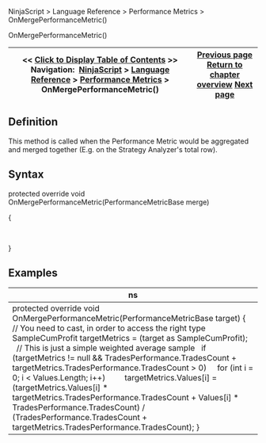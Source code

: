 ﻿
NinjaScript > Language Reference > Performance Metrics > OnMergePerformanceMetric()

OnMergePerformanceMetric()

| << [Click to Display Table of Contents](onmergeperformancemetric.md) >> **Navigation:**     [NinjaScript](ninjascript-1.md) > [Language Reference](language_reference_wip-1.md) > [Performance Metrics](performance_metrics-1.md) > OnMergePerformanceMetric() | [Previous page](oncopyto-1.md) [Return to chapter overview](performance_metrics-1.md) [Next page](performanceunit-1.md) |
| --- | --- |
## Definition
This method is called when the Performance Metric would be aggregated and merged together (E.g. on the Strategy Analyzer's total row).
 
## Syntax
protected override void OnMergePerformanceMetric(PerformanceMetricBase merge)   

{  

   

}
## 
## Examples

| ns |
| --- |
| protected override void OnMergePerformanceMetric(PerformanceMetricBase target) {    // You need to cast, in order to access the right type    SampleCumProfit targetMetrics = (target as SampleCumProfit);      // This is just a simple weighted average sample    if (targetMetrics != null && TradesPerformance.TradesCount + targetMetrics.TradesPerformance.TradesCount > 0)      for (int i = 0; i < Values.Length; i++)          targetMetrics.Values[i] = (targetMetrics.Values[i] * targetMetrics.TradesPerformance.TradesCount + Values[i] * TradesPerformance.TradesCount) / (TradesPerformance.TradesCount + targetMetrics.TradesPerformance.TradesCount); } |

